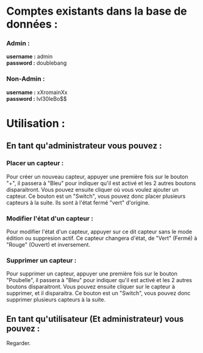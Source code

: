 # Comptes existants dans la base de données :

### Admin :

**username :** admin<br/>
**password :** doublebang

### Non-Admin :

**username :**  xXromainXx <br/>
**password :**  lvl30leBo$$

# Utilisation :
## En tant qu'administrateur vous pouvez :

### Placer un capteur :

Pour créer un nouveau capteur, appuyer une première fois sur le bouton "+", il passera à "Bleu" pour indiquer qu'il est activé et les 2 autres boutons disparaitront.
Vous pouvez ensuite cliquer où vous voulez ajouter un capteur.
Ce bouton est un "Switch", vous pouvez donc placer plusieurs capteurs à la suite. Ils sont à l'état fermé "vert" d'origine. 

### Modifier l'état d'un capteur :

Pour modifier l'état d'un capteur, appuyer sur ce dit capteur sans le mode édition ou suppresion actif.
Ce capteur changera d'état, de "Vert" (Fermé) à "Rouge" (Ouvert) et inversement. 

### Supprimer un capteur :

Pour supprimer un capteur, appuyer une première fois sur le bouton "Poubelle", il passera à "Bleu" pour indiquer qu'il est activé et les 2 autres boutons disparaitront.
Vous pouvez ensuite cliquer sur le capteur à supprimer, et il disparaitra.
Ce bouton est un "Switch", vous pouvez donc supprimer plusieurs capteurs à la suite.

## En tant qu'utilisateur (Et administrateur) vous pouvez :

Regarder.
